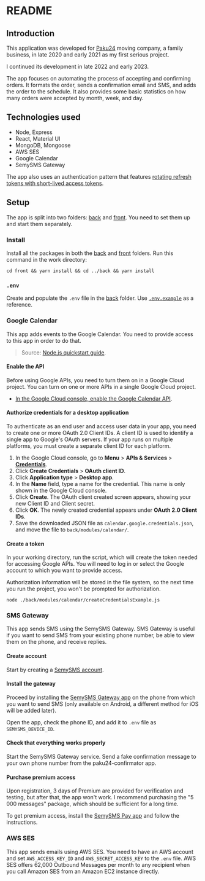 # README

## Introduction

This application was developed for [Paku24](https://paku24.fi/) moving company, a family business, in late 2020 and early 2021 as my first serious project.

I continued its development in late 2022 and early 2023.

The app focuses on automating the process of accepting and confirming orders. It formats the order, sends a confirmation email and SMS, and adds the order to the schedule. It also provides some basic statistics on how many orders were accepted by month, week, and day.

## Technologies used

- Node, Express
- React, Material UI
- MongoDB, Mongoose
- AWS SES
- Google Calendar
- SemySMS Gateway

The app also uses an authentication pattern that features [rotating refresh tokens with short-lived access tokens](https://supertokens.com/blog/the-best-way-to-securely-manage-user-sessions).

## Setup

The app is split into two folders: [back](./back/) and [front](./front/). You need to set them up and start them separately. 

### Install

Install all the packages in both the [back](./back/) and [front](./front/) folders. Run this command in the work directory:
```
cd front && yarn install && cd ../back && yarn install
```

### `.env`

Create and populate the `.env` file in the [back](./back/) folder. Use [`.env.example`](back/.env.example) as a reference.

### Google Calendar

This app adds events to the Google Calendar. You need to provide access to this app in order to do that.

> Source: [Node.js quickstart guide](https://developers.google.com/calendar/api/quickstart/nodejs).

#### Enable the API
Before using Google APIs, you need to turn them on in a Google Cloud project. You can turn on one or more APIs in a single Google Cloud project.
- [In the Google Cloud console, enable the Google Calendar API](https://console.cloud.google.com/flows/enableapi?apiid=calendar-json.googleapis.com).

#### Authorize credentials for a desktop application
To authenticate as an end user and access user data in your app, you need to create one or more OAuth 2.0 Client IDs. A client ID is used to identify a single app to Google's OAuth servers. If your app runs on multiple platforms, you must create a separate client ID for each platform.
1. In the Google Cloud console, go to **Menu** > **APIs & Services** > [**Credentials**](https://console.cloud.google.com/apis/credentials).
2. Click **Create Credentials** > **OAuth client ID**.
3. Click **Application type** > **Desktop app**.
4. In the **Name** field, type a name for the credential. This name is only shown in the Google Cloud console.
5. Click **Create**. The OAuth client created screen appears, showing your new Client ID and Client secret.
6. Click **OK**. The newly created credential appears under **OAuth 2.0 Client IDs**.
7. Save the downloaded JSON file as `calendar.google.credentials.json`, and move the file to `back/modules/calendar/`.

#### Create a token

In your working directory, run the script, which will create the token needed for accessing Google APIs. You will need to log in or select the Google account to which you want to provide access. 

Authorization information will be stored in the file system, so the next time you run the project, you won't be prompted for authorization.

```
node ./back/modules/calendar/createCredentialsExample.js
```

### SMS Gateway

This app sends SMS using the SemySMS Gateway. SMS Gateway is useful if you want to send SMS from your existing phone number, be able to view them on the phone, and receive replies.

#### Create account

Start by creating a [SemySMS account](semysms.net).

#### Install the gateway

Proceed by installing the [SemySMS Gateway app](https://semysms.net/app.php) on the phone from which you want to send SMS (only available on Android, a different method for iOS will be added later).

Open the app, check the phone ID, and add it to `.env` file as `SEMYSMS_DEVICE_ID`.

#### Check that everything works properly

Start the SemySMS Gateway service. Send a fake confirmation message to your own phone number from the paku24-confirmator app. 

#### Purchase premium access

Upon registration, 3 days of Premium are provided for verification and testing, but after that, the app won't work. I recommend purchasing the "5 000 messages" package, which should be sufficient for a long time.

To get premium access, install the [SemySMS Pay app](https://play.google.com/store/apps/details?id=net.semysms.pay) and follow the instructions.

### AWS SES

This app sends emails using AWS SES. You need to have an AWS account and set `AWS_ACCESS_KEY_ID` and `AWS_SECRET_ACCESS_KEY` to the `.env` file. AWS SES offers 62,000 Outbound Messages per month to any recipient when you call Amazon SES from an Amazon EC2 instance directly.